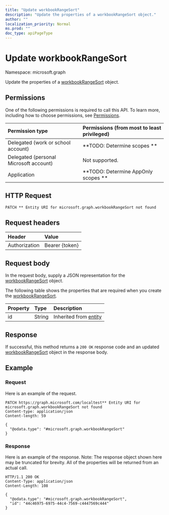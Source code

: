 ```yaml
---
title: "Update workbookRangeSort"
description: "Update the properties of a workbookRangeSort object."
author: ""
localization_priority: Normal
ms.prod: ""
doc_type: apiPageType
---
```


# Update workbookRangeSort

Namespace: microsoft.graph

Update the properties of a [workbookRangeSort](../resources/workbookrangesort.md) object.

## Permissions
One of the following permissions is required to call this API. To learn more, including how to choose permissions, see [Permissions](/concepts/permissions-reference.md).

|Permission type|Permissions (from most to least privileged)|
|:---|:---|
|Delegated (work or school account)|**TODO: Determine scopes **|
|Delegated (personal Microsoft account)|Not supported.|
|Application|**TODO: Determine AppOnly scopes **|

## HTTP Request
<!-- {
  "blockType": "ignored"
}
-->
``` http
PATCH ** Entity URI for microsoft.graph.workbookRangeSort not found
```

## Request headers
|Header|Value|
|:---|:---|
|Authorization|Bearer {token}|

## Request body
In the request body, supply a JSON representation for the [workbookRangeSort](../resources/workbookrangesort.md) object.

The following table shows the properties that are required when you create the [workbookRangeSort](../resources/workbookrangesort.md).

|Property|Type|Description|
|:---|:---|:---|
|id|String| Inherited from [entity](../resources/entity.md)|



## Response
If successful, this method returns a `200 OK` response code and an updated [workbookRangeSort](../resources/workbookrangesort.md) object in the response body.

## Example

### Request
Here is an example of the request.
<!-- {
  "blockType": "request",
  "name": "update_workbookrangesort"
}
-->
``` http
PATCH https://graph.microsoft.com/localtest** Entity URI for microsoft.graph.workbookRangeSort not found
Content-type: application/json
Content-length: 59

{
  "@odata.type": "#microsoft.graph.workbookRangeSort"
}
```

### Response
Here is an example of the response. Note: The response object shown here may be truncated for brevity. All of the properties will be returned from an actual call.
<!-- {
  "blockType": "response",
  "truncated": true
}
-->
``` http
HTTP/1.1 200 OK
Content-Type: application/json
Content-Length: 108

{
  "@odata.type": "#microsoft.graph.workbookRangeSort",
  "id": "44c46975-6975-44c4-7569-c4447569c444"
}
```

